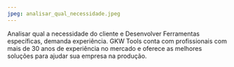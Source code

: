 ```yaml
---
jpeg: analisar_qual_necessidade.jpeg
---
```


Analisar qual a necessidade do cliente e Desenvolver Ferramentas específicas, demanda experiência. GKW Tools conta com profissionais com mais de 30 anos de experiência no mercado e oferece as melhores soluções para ajudar sua empresa na produção.
